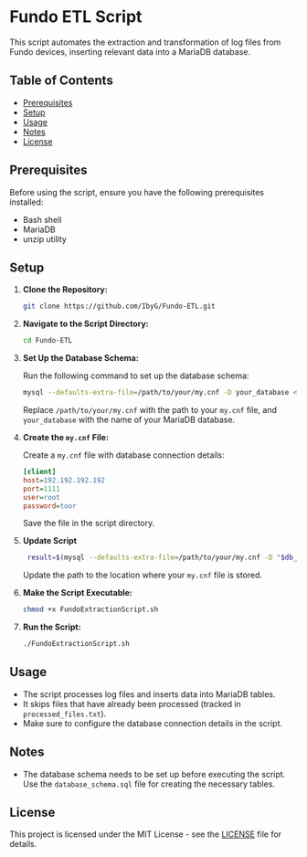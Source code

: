 # Fundo ETL Script

This script automates the extraction and transformation of log files from Fundo devices, inserting relevant data into a MariaDB database.

## Table of Contents

- [Prerequisites](#prerequisites)
- [Setup](#setup)
- [Usage](#usage)
- [Notes](#notes)
- [License](#license)

## Prerequisites

Before using the script, ensure you have the following prerequisites installed:

- Bash shell
- MariaDB
- unzip utility

## Setup

1. **Clone the Repository:**

    ```bash
    git clone https://github.com/IbyG/Fundo-ETL.git
    ```

2. **Navigate to the Script Directory:**

    ```bash
    cd Fundo-ETL
    ```

3. **Set Up the Database Schema:**

    Run the following command to set up the database schema:

    ```bash
    mysql --defaults-extra-file=/path/to/your/my.cnf -D your_database < database_schema.sql
    ```

    Replace `/path/to/your/my.cnf` with the path to your `my.cnf` file, and `your_database` with the name of your MariaDB database.

4. **Create the `my.cnf` File:**

    Create a `my.cnf` file with database connection details:

    ```ini
    [client]
    host=192.192.192.192
    port=1111
    user=root
    password=toor
    ```

    Save the file in the script directory.
   
5. **Update Script**
   ```bash
    result=$(mysql --defaults-extra-file=/path/to/your/my.cnf -D "$db_name" -se "INSERT INTO $heartRate_table (Heart_Rate, Sport_ID) VALUES ($value, $id);")
    ```
   Update the path to the location where your `my.cnf` file is stored.
   
6. **Make the Script Executable:**

    ```bash
    chmod +x FundoExtractionScript.sh
    ```

7. **Run the Script:**

    ```bash
    ./FundoExtractionScript.sh
    ```

## Usage

- The script processes log files and inserts data into MariaDB tables.
- It skips files that have already been processed (tracked in `processed_files.txt`).
- Make sure to configure the database connection details in the script.

## Notes

- The database schema needs to be set up before executing the script. Use the `database_schema.sql` file for creating the necessary tables.

## License

This project is licensed under the MIT License - see the [LICENSE](LICENSE) file for details.

